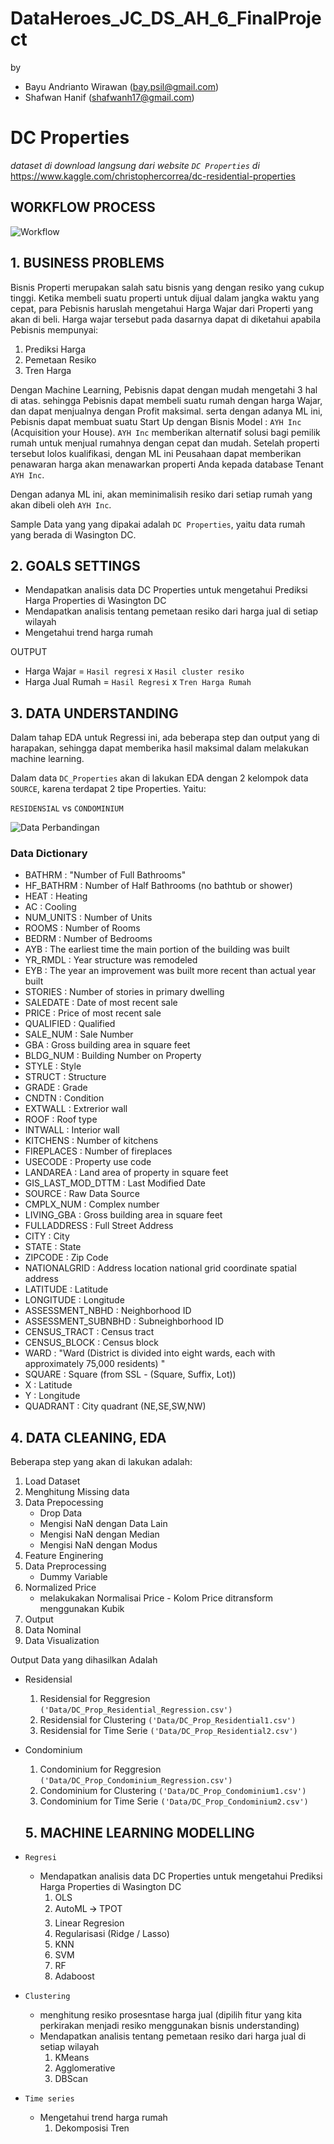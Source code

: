 # DataHeroes_JC_DS_AH_6_FinalProject

by  
- Bayu Andrianto Wirawan (bay.psil@gmail.com)
- Shafwan Hanif (shafwanh17@gmail.com) 

# DC Properties
*dataset di download langsung dari website ```DC Properties``` di* https://www.kaggle.com/christophercorrea/dc-residential-properties

## WORKFLOW PROCESS

![Workflow](https://github.com/PurwadhikaDev/DataHeroes_JC_DS_AH_6_FinalProject/blob/main/img/FP-DCProp-Workflow.jpeg)


## 1. BUSINESS PROBLEMS

Bisnis Properti merupakan salah satu bisnis yang dengan resiko yang cukup tinggi. Ketika membeli suatu properti untuk dijual dalam jangka waktu yang cepat, para Pebisnis haruslah mengetahui Harga Wajar dari Properti yang akan di beli.
Harga wajar tersebut pada dasarnya dapat di diketahui apabila Pebisnis mempunyai:
1. Prediksi Harga
2. Pemetaan Resiko 
3. Tren Harga

Dengan Machine Learning, Pebisnis dapat dengan mudah mengetahi 3 hal di atas. sehingga Pebisnis dapat membeli suatu rumah dengan harga Wajar, dan dapat menjualnya dengan Profit maksimal. serta dengan adanya ML ini,  Pebisnis dapat membuat suatu Start Up dengan Bisnis Model : `AYH Inc` (Acquisition your House). `AYH Inc` memberikan alternatif solusi bagi pemilik rumah untuk menjual rumahnya dengan cepat dan mudah. Setelah properti tersebut lolos kualifikasi, dengan ML ini Peusahaan dapat memberikan penawaran harga  akan menawarkan properti Anda kepada database Tenant `AYH Inc`.

Dengan adanya ML ini, akan meminimalisih resiko dari setiap rumah yang akan dibeli oleh `AYH Inc`.

Sample Data yang yang dipakai adalah `DC Properties`, yaitu data rumah yang berada di Wasington DC. 

## 2. GOALS SETTINGS

- Mendapatkan analisis data DC Properties untuk mengetahui Prediksi Harga Properties di Wasington DC
- Mendapatkan analisis tentang pemetaan resiko dari harga jual di setiap wilayah
- Mengetahui trend harga rumah

OUTPUT
- Harga Wajar       = ```Hasil regresi``` x ```Hasil cluster resiko```
- Harga Jual Rumah  = ```Hasil Regresi``` x ```Tren Harga Rumah```

## 3. DATA UNDERSTANDING

Dalam tahap EDA untuk Regressi ini, ada beberapa step dan output yang di harapakan, sehingga dapat memberika hasil maksimal dalam melakukan machine learning. 

Dalam data `DC_Properties` akan di lakukan EDA dengan 2 kelompok data `SOURCE`, karena terdapat 2 tipe Properties. Yaitu:

`RESIDENSIAL` vs `CONDOMINIUM`


![Data Perbandingan](https://github.com/PurwadhikaDev/DataHeroes_JC_DS_AH_6_FinalProject/blob/main/img/ResvsCon.png)

### Data Dictionary

* 	BATHRM	: 	"Number of Full Bathrooms"
* 	HF_BATHRM	: 	Number of Half Bathrooms (no bathtub or shower)
* 	HEAT	: 	Heating
* 	AC	: 	Cooling
* 	NUM_UNITS	: 	Number of Units
* 	ROOMS	: 	Number of Rooms
* 	BEDRM	: 	Number of Bedrooms
* 	AYB	: 	The earliest time the main portion of the building was built
* 	YR_RMDL	: 	Year structure was remodeled
* 	EYB	: 	The year an improvement was built more recent than actual year built
* 	STORIES	: 	Number of stories in primary dwelling
* 	SALEDATE	: 	Date of most recent sale
* 	PRICE	: 	Price of most recent sale
* 	QUALIFIED	: 	Qualified
* 	SALE_NUM	: 	Sale Number
* 	GBA	: 	Gross building area in square feet
* 	BLDG_NUM	: 	Building Number on Property
* 	STYLE	: 	Style
* 	STRUCT	: 	Structure
* 	GRADE	: 	Grade
* 	CNDTN	: 	Condition
* 	EXTWALL	: 	Extrerior wall
* 	ROOF	: 	Roof type
* 	INTWALL	: 	Interior wall
* 	KITCHENS	: 	Number of kitchens
* 	FIREPLACES	: 	Number of fireplaces
* 	USECODE	: 	Property use code
* 	LANDAREA	: 	Land area of property in square feet
* 	GIS_LAST_MOD_DTTM	: 	Last Modified Date
* 	SOURCE	: 	Raw Data Source
* 	CMPLX_NUM	: 	Complex number
* 	LIVING_GBA	: 	Gross building area in square feet
* 	FULLADDRESS	: 	Full Street Address
* 	CITY	: 	City
* 	STATE	: 	State
* 	ZIPCODE	: 	Zip Code
* 	NATIONALGRID	: 	Address location national grid coordinate spatial address
* 	LATITUDE	: 	Latitude
* 	LONGITUDE	: 	Longitude
* 	ASSESSMENT_NBHD	: 	Neighborhood ID
* 	ASSESSMENT_SUBNBHD	: 	Subneighborhood ID
* 	CENSUS_TRACT	: 	Census tract
* 	CENSUS_BLOCK	: 	Census block
* 	WARD	: 	"Ward (District is divided into eight wards, each with approximately 75,000 residents)
"
* 	SQUARE	: 	Square (from SSL - (Square, Suffix, Lot))
* 	X	: 	Latitude
* 	Y	: 	Longitude
* 	QUADRANT	: 	City quadrant (NE,SE,SW,NW)


## 4. DATA CLEANING, EDA
Beberapa step yang akan di lakukan adalah:

1. Load Dataset  
2. Menghitung Missing data
3. Data Prepocessing
    - Drop Data
    - Mengisi NaN dengan Data Lain
    - Mengisi NaN dengan Median
    - Mengisi NaN dengan Modus
4. Feature Enginering
5. Data Preprocessing
    - Dummy Variable
6. Normalized Price
    - melakukakan Normalisai Price - Kolom Price ditransform menggunakan Kubik
7. Output
8. Data Nominal
9. Data Visualization


Output Data yang dihasilkan Adalah
- Residensial
    1. Residensial for Reggresion `('Data/DC_Prop_Residential_Regression.csv')`
    2. Residensial for Clustering `('Data/DC_Prop_Residential1.csv')`
    3. Residensial for Time Serie `('Data/DC_Prop_Residential2.csv')`
- Condominium
    1. Condominium for Reggresion `('Data/DC_Prop_Condominium_Regression.csv')`
    2. Condominium for Clustering `('Data/DC_Prop_Condominium1.csv')`
    3. Condominium for Time Serie `('Data/DC_Prop_Condominium2.csv')`
    
    
  
  ## 5. MACHINE LEARNING MODELLING



* `Regresi` 
    - Mendapatkan analisis data DC Properties untuk mengetahui Prediksi Harga Properties di Wasington DC
        1.	OLS
        2.	AutoML 🡪 TPOT
        3.	Linear Regresion
        4.	Regularisasi (Ridge / Lasso)
        5.	KNN
        6.	SVM
        7.	RF
        8.	Adaboost

*  `Clustering`
    - menghitung resiko prosesntase harga jual (dipilih fitur yang kita perkirakan menjadi resiko menggunakan bisnis understanding)
    - Mendapatkan analisis tentang pemetaan resiko dari harga jual di setiap wilayah
        1.	KMeans
        2.	Agglomerative
        3.	DBScan


* `Time series` 
    - Mengetahui trend harga rumah
        1.	Dekomposisi Tren

  
